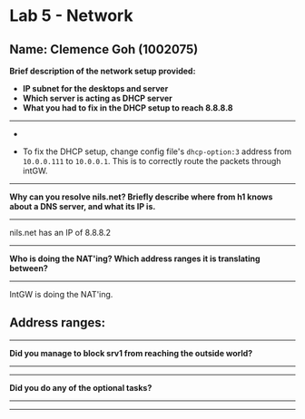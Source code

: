 # Lab 5 - Network

Name: Clemence Goh (1002075)
---
**Brief description of the network setup provided:**
- **IP subnet for the desktops and server**
- **Which server is acting as DHCP server**
- **What you had to fix in the DHCP setup to reach 8.8.8.8**

---
- 


- To fix the DHCP setup, change config file's 
`dhcp-option:3` address from `10.0.0.111` to `10.0.0.1`. 
This is to correctly route the packets through intGW.

---
**Why can you resolve nils.net? Briefly describe where from h1 knows
about a DNS server, and what its IP is.**

---
nils.net has an IP of 8.8.8.2



---
**Who is doing the NAT'ing? Which address ranges it is translating
between?**

---
IntGW is doing the NAT'ing.

Address ranges:
- 


---
**Did you manage to block srv1 from reaching the outside world?**

---

---
**Did you do any of the optional tasks?**

---

---
